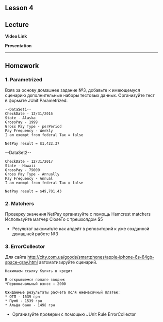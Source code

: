 Lesson 4
----
## Lecture

**Video Link** 

**Presentation** 

----
## Homework

### 1. Parametrized

Взяв за основу домашнее задание №3,  добавьте к имеющемуся сценарию дополнительные наборы тестовых данных. 
Организуйте тест в формате JUnit Parametrized.   
```
--DataSet1--
CheckDate - 12/31/2016
State - Alaska
GrossPay - 1999
Gross Pay Type - perPeriod
Pay Frequency - Weekly
I am exempt from federal Tax = false

NetPay result = $1,422.37
```
--DataSet2--
```
CheckDate - 12/31/2017
State - Hawaii
GrossPay - 75000
Gross Pay Type - Annually
Pay Frequency - Annual
I am exempt from federal Tax = false

NetPay result = $49,701.43
```
### 2. Matchers
Проверку значения NetPay организуйте с помощь Hamcrest matchers
Используйте матчер CloseTo c трешхолдом  $5

* Результат закомитьте как апдейт в репозиторий к уже созданной домашней работе  №3

### 3. ErrorCollector

Для сайта http://city.com.ua/goods/smartphones/apple-iphone-6s-64gb-space-gray.html 
автоматизируйте сценарий.

```
Нажимаем ссылку Купить в кредит

В открывшемся попапе вводим:
*Первоначальный взнос – 2000

Ожидаемые результаты расчета поля ежемесячный платеж:
* ОТП - 1539 грн  
* Пумб - 1539 грн
* Альфа банк - 1498 грн
```
* Организуйте проверки с помощью JUnit Rule ErrorCollector

